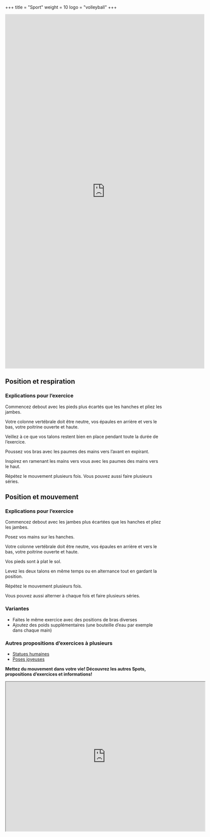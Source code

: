 +++
title = "Sport"
weight = 10
logo = "volleyball"
+++

<iframe src="https://player.vimeo.com/video/829073623?h=47feb32e83" width="640" height="1138" frameborder="0" allow="autoplay; fullscreen; picture-in-picture" allowfullscreen></iframe>

## Position et respiration

### Explications pour l’exercice

Commencez debout avec les pieds plus écartés que les hanches et pliez les jambes.

Votre colonne vertébrale doit être neutre, vos épaules en arrière et vers le bas, votre poitrine ouverte et haute. 

Veillez à ce que vos talons restent bien en place pendant toute la durée de l’exercice.

Poussez vos bras avec les paumes des mains vers l’avant en expirant.

Inspirez en ramenant les mains vers vous avec les paumes des mains vers le haut.

Répétez le mouvement plusieurs fois. Vous pouvez aussi faire plusieurs séries.

## Position et mouvement

### Explications pour l’exercice

Commencez debout avec les jambes plus écartées que les hanches et pliez les jambes.

Posez vos mains sur les hanches.

Votre colonne vertébrale doit être neutre, vos épaules en arrière et vers le bas, votre poitrine ouverte et haute. 

Vos pieds sont à plat le sol.

Levez les deux talons en même temps ou en alternance tout en gardant la position.

Répétez le mouvement plusieurs fois.

Vous pouvez aussi alterner à chaque fois et faire plusieurs séries.

### Variantes

- Faites le même exercice avec des positions de bras diverses
- Ajoutez des poids supplémentaires (une bouteille d’eau par exemple dans chaque main)

### Autres propositions d’exercices à plusieurs

- [Statues humaines](https://www.schulebewegt.ch/fr/aufgaben/Statues_humaines)
- [Poses joyeuses](https://www.schulebewegt.ch/fr/aufgaben/Poses_joyeuses)


**Mettez du mouvement dans votre vie! Découvrez les autres Spots, propositions d’exercices et informations!**

<iframe src="https://www.google.com/maps/d/embed?mid=1kiaz6lXCXIZeFgHnKRHjAHR-OJKiV2c&ehbc=2E312F" width="640" height="480"></iframe>
